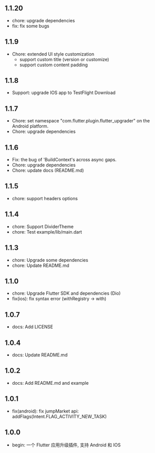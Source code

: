 ## 1.1.20
- chore: upgrade dependencies
- fix: fix some bugs

## 1.1.9

- Chore: extended UI style customization
  - support custom title (version or customize)
  - support custom content padding

## 1.1.8

- Support: upgrade IOS app to TestFlight Download

## 1.1.7

- Chore: set namespace "com.flutter.plugin.flutter_upgrader" on the Android platform.
- Chore: upgrade dependencies

## 1.1.6

- Fix: the bug of 'BuildContext's across async gaps.
- Chore: upgrade dependencies
- Chore: update docs (README.md)

## 1.1.5

- chore: support headers options

## 1.1.4

- chore: Support DividerTheme
- chore: Test example/lib/main.dart

## 1.1.3

- chore: Upgrade some dependencies
- chore: Update README.md

## 1.1.0

- chore: Upgrade Flutter SDK and dependencies (Dio)
- fix(ios): fix syntax error (withRegistry -> with)

## 1.0.7

- docs: Add LICENSE

## 1.0.4

- docs: Update README.md

## 1.0.2

- docs: Add README.md and example

## 1.0.1

- fix(android): fix jumpMarket api: addFlags(Intent.FLAG_ACTIVITY_NEW_TASK)

## 1.0.0

- begin: 一个 Flutter 应用升级插件, 支持 Android 和 IOS
